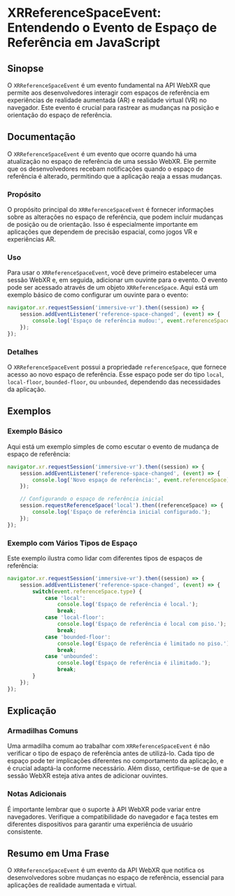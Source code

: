 <!--
Meta Description: # XRReferenceSpaceEvent: Entendendo o Evento de Espaço de Referência em JavaScript ## Sinopse O `XRReferenceSpaceEvent` é um evento fundamental na API...
Meta Keywords: espaço, referência, que, evento, xrreferencespaceevent
-->

# XRReferenceSpaceEvent: Entendendo o Evento de Espaço de Referência em JavaScript

## Sinopse
O `XRReferenceSpaceEvent` é um evento fundamental na API WebXR que permite aos desenvolvedores interagir com espaços de referência em experiências de realidade aumentada (AR) e realidade virtual (VR) no navegador. Este evento é crucial para rastrear as mudanças na posição e orientação do espaço de referência.

## Documentação
O `XRReferenceSpaceEvent` é um evento que ocorre quando há uma atualização no espaço de referência de uma sessão WebXR. Ele permite que os desenvolvedores recebam notificações quando o espaço de referência é alterado, permitindo que a aplicação reaja a essas mudanças. 

### Propósito
O propósito principal do `XRReferenceSpaceEvent` é fornecer informações sobre as alterações no espaço de referência, que podem incluir mudanças de posição ou de orientação. Isso é especialmente importante em aplicações que dependem de precisão espacial, como jogos VR e experiências AR.

### Uso
Para usar o `XRReferenceSpaceEvent`, você deve primeiro estabelecer uma sessão WebXR e, em seguida, adicionar um ouvinte para o evento. O evento pode ser acessado através de um objeto `XRReferenceSpace`. Aqui está um exemplo básico de como configurar um ouvinte para o evento:

```javascript
navigator.xr.requestSession('immersive-vr').then((session) => {
    session.addEventListener('reference-space-changed', (event) => {
        console.log('Espaço de referência mudou:', event.referenceSpace);
    });
});
```

### Detalhes
O `XRReferenceSpaceEvent` possui a propriedade `referenceSpace`, que fornece acesso ao novo espaço de referência. Esse espaço pode ser do tipo `local`, `local-floor`, `bounded-floor`, ou `unbounded`, dependendo das necessidades da aplicação.

## Exemplos
### Exemplo Básico
Aqui está um exemplo simples de como escutar o evento de mudança de espaço de referência:

```javascript
navigator.xr.requestSession('immersive-vr').then((session) => {
    session.addEventListener('reference-space-changed', (event) => {
        console.log('Novo espaço de referência:', event.referenceSpace);
    });

    // Configurando o espaço de referência inicial
    session.requestReferenceSpace('local').then((referenceSpace) => {
        console.log('Espaço de referência inicial configurado.');
    });
});
```

### Exemplo com Vários Tipos de Espaço
Este exemplo ilustra como lidar com diferentes tipos de espaços de referência:

```javascript
navigator.xr.requestSession('immersive-vr').then((session) => {
    session.addEventListener('reference-space-changed', (event) => {
        switch(event.referenceSpace.type) {
            case 'local':
                console.log('Espaço de referência é local.');
                break;
            case 'local-floor':
                console.log('Espaço de referência é local com piso.');
                break;
            case 'bounded-floor':
                console.log('Espaço de referência é limitado no piso.');
                break;
            case 'unbounded':
                console.log('Espaço de referência é ilimitado.');
                break;
        }
    });
});
```

## Explicação
### Armadilhas Comuns
Uma armadilha comum ao trabalhar com `XRReferenceSpaceEvent` é não verificar o tipo de espaço de referência antes de utilizá-lo. Cada tipo de espaço pode ter implicações diferentes no comportamento da aplicação, e é crucial adaptá-la conforme necessário. Além disso, certifique-se de que a sessão WebXR esteja ativa antes de adicionar ouvintes.

### Notas Adicionais
É importante lembrar que o suporte à API WebXR pode variar entre navegadores. Verifique a compatibilidade do navegador e faça testes em diferentes dispositivos para garantir uma experiência de usuário consistente.

## Resumo em Uma Frase
O `XRReferenceSpaceEvent` é um evento da API WebXR que notifica os desenvolvedores sobre mudanças no espaço de referência, essencial para aplicações de realidade aumentada e virtual.